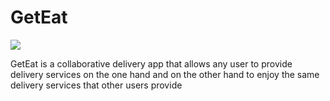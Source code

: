 # GetEat
![](master/images/%E2%80%8F%E2%80%8Ficon.JPG)

GetEat is a collaborative delivery app that allows any user to provide delivery services on the one hand and on the other hand to enjoy the same delivery services that other users provide
